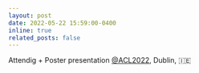 ```yaml
---
layout: post
date: 2022-05-22 15:59:00-0400
inline: true
related_posts: false
---
```


Attendig + Poster presentation <a href="https://www.2022.aclweb.org/">@ACL2022</a>, Dublin, 🇮🇪